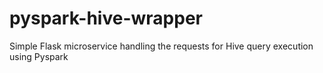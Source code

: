 # pyspark-hive-wrapper
Simple Flask microservice handling the requests for Hive query execution using Pyspark